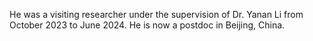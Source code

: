 He was a visiting researcher under the supervision of Dr. Yanan Li from October 2023 to June 2024. He is now a postdoc in Beijing, China.
